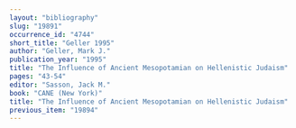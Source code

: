 ```yaml
---
layout: "bibliography"
slug: "19891"
occurrence_id: "4744"
short_title: "Geller 1995"
author: "Geller, Mark J."
publication_year: "1995"
title: "The Influence of Ancient Mesopotamian on Hellenistic Judaism"
pages: "43-54"
editor: "Sasson, Jack M."
book: "CANE (New York)"
title: "The Influence of Ancient Mesopotamian on Hellenistic Judaism"
previous_item: "19894"
---
```

